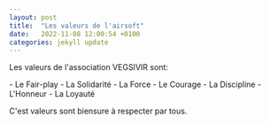 ```yaml
---
layout: post
title:  "Les valeurs de l'airsoft"
date:   2022-11-08 12:00:54 +0100
categories: jekyll update
---
```


<p>
	Les valeurs de l'association VEGSIVIR sont:</p>
   - Le Fair-play
   - La Solidarité
   - La Force
   - Le Courage
   - La Discipline
   - L'Honneur
   - La Loyauté
<p>
	C'est valeurs sont biensure à respecter par tous.</p>